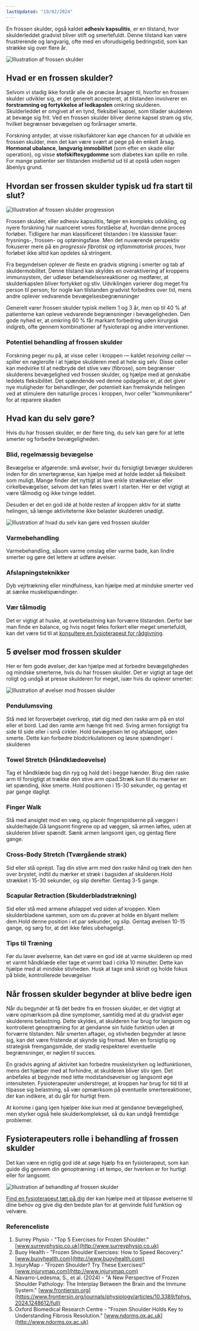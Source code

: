 ```yaml
---
lastUpdated: "19/02/2024"
---
```


En frossen skulder, også kaldet **adhesiv kapsulitis**, er en tilstand, hvor skulderleddet gradvist bliver stift og smertefuldt. Denne tilstand kan være frustrerende og langvarig, ofte med en uforudsigelig bedringstid, som kan strække sig over flere år.

![Illustration af frossen skulder](/images/articles/Frossen_Skulder_overblik.webp)

## Hvad er en frossen skulder?

Selvom vi stadig ikke forstår alle de præcise årsager til, hvorfor en frossen skulder udvikler sig, er det generelt accepteret, at tilstanden involverer en **forstramning og fortykkelse af ledkapslen** omkring skulderen. Skulderleddet er omgivet af en tynd, fleksibel kapsel, som tillader skulderen at bevæge sig frit. Ved en frossen skulder bliver denne kapsel stram og stiv, hvilket begrænser bevægelsen og forårsager smerte.

Forskning antyder, at visse risikofaktorer kan øge chancen for at udvikle en frossen skulder, men det kan være svært at pege på én enkelt årsag. **Hormonal ubalance**, **langvarig immobilitet** (som efter en skade eller operation), og visse **stofskiftesygdomme** som diabetes kan spille en rolle. For mange patienter ser tilstanden imidlertid ud til at opstå uden nogen åbenlys grund.

## Hvordan ser frossen skulder typisk ud fra start til slut?

![Illustration af frossen skulder progression](/images/articles/Frossen_skulder_fremgang.png)

Frossen skulder, eller adhesiv kapsulitis, følger en kompleks udvikling, og nyere forskning har nuanceret vores forståelse af, hvordan denne proces forløber. Tidligere har man klassificeret tilstanden i tre klassiske faser: frysnings-, frossen- og optøningsfase. Men det nuværende perspektiv fokuserer mere på en _progressiv fibrotisk og inflammatorisk proces_, hvor forløbet ikke altid kan opdeles så stringent.

Fra begyndelsen oplever de fleste en gradvis stigning i smerter og tab af skuldermobilitet. Denne tilstand kan skyldes en overaktivering af kroppens immunsystem, der udløser betændelsesreaktioner og medfører, at skulderkapslen bliver fortykket og stiv. Udviklingen varierer dog meget fra person til person; for nogle kan tilstanden gradvist forbedres over tid, mens andre oplever vedvarende bevægelsesbegrænsninger

Generelt varer frossen skulder typisk mellem 1 og 3 år, men op til 40 % af patienterne kan opleve vedvarende begrænsninger i bevægeligheden. Den gode nyhed er, at omkring 60 % får markant forbedring uden kirurgisk indgreb, ofte gennem kombinationer af fysioterapi og andre interventioner.

### Potentiel behandling af frossen skulder

Forskning peger nu på, at visse celler i kroppen — kaldet _resolving celler_ — spiller en nøglerolle i at hjælpe skulderen med at hele sig selv. Disse celler kan medvirke til at nedbryde det stive væv (fibrose), som begrænser skulderens bevægelighed ved frossen skulder, og hjælpe med at genskabe leddets fleksibilitet. Det spændende ved denne opdagelse er, at det giver nye muligheder for behandlinger, der potentielt kan fremskynde helingen ved at stimulere den naturlige proces i kroppen, hvor celler "kommunikerer" for at reparere skaden​

## Hvad kan du selv gøre?

Hvis du har frossen skulder, er der flere ting, du selv kan gøre for at lette smerter og forbedre bevægeligheden.

### Blid, regelmæssig bevægelse

Bevægelse er afgørende: små øvelser, hvor du forsigtigt bevæger skulderen inden for din smertegrænse, kan hjælpe med at holde leddet så fleksibelt som muligt. Mange finder det nyttigt at lave enkle strækøvelser eller cirkelbevægelser, selvom det kan føles svært i starten. Her er det vigtigt at være tålmodig og ikke tvinge leddet.

Desuden er det en god idé at holde resten af kroppen aktiv for at støtte helingen, så længe aktiviteterne ikke belaster skulderen unødigt.

![Illustration af hvad du selv kan gøre ved frossen skulder](/images/articles/Frossen_skulder_haandtering.webp)

### Varmebehandling

Varmebehandling, såsom varme omslag eller varme bade, kan lindre smerter og gøre det lettere at udføre øvelser.

### Afslapningsteknikker

Dyb vejrtrækning eller mindfulness, kan hjælpe med at mindske smerter ved at sænke muskelspændinger.

### Vær tålmodig

Det er vigtigt at huske, at overbelastning kan forværre tilstanden. Derfor bør man finde en balance, og hvis noget føles forkert eller meget smertefuldt, kan det være tid til at [konsultere en fysioterapeut for rådgivning](https://www.fysfinder.dk/).

## 5 øvelser mod frossen skulder

Her er fem gode øvelser, der kan hjælpe med at forbedre bevægeligheden og mindske smerterne, hvis du har frossen skulder. Det er vigtigt at tage det roligt og undgå at presse skulderen for meget, især hvis du oplever smerter:

![Illustration af øvelser mod frossen skulder](/images/articles/Frossen_Skulder_øvelser.png)

### Pendulumsving

Stå med let foroverbøjet overkrop, støt dig med den raske arm på en stol eller et bord. Lad den ramte arm hænge frit ned. Sving armen forsigtigt fra side til side eller i små cirkler. Hold bevægelsen let og afslappet, uden smerte. Dette kan forbedre blodcirkulationen og løsne spændinger i skulderen​

### Towel Stretch (Håndklædeøvelse)

Tag et håndklæde bag din ryg og hold det i begge hænder. Brug den raske arm til forsigtigt at trække den stive arm opad.Stræk kun til du mærker en let spænding, ikke smerte. Hold positionen i 15-30 sekunder, og gentag et par gange dagligt​.

### Finger Walk

Stå med ansigtet mod en væg, og placér fingerspidserne på væggen i skulderhøjde.Gå langsomt fingrene op ad væggen, så armen løftes, uden at skulderen bliver spændt. Sænk armen langsomt igen, og gentag flere gange.

### Cross-Body Stretch (Tværgående stræk)

Sid eller stå oprejst. Tag din stive arm med den raske hånd og træk den hen over brystet, indtil du mærker et stræk i bagsiden af skulderen.Hold strækket i 15-30 sekunder, og slip derefter. Gentag 3-5 gange​.

### Scapular Retraction (Skulderbladstrækning)

Sid eller stå med armene afslappet ved siden af kroppen. Klem skulderbladene sammen, som om du prøver at holde en blyant mellem dem.Hold denne position i et par sekunder, og slip. Gentag øvelsen 10-15 gange, og sørg for, at det ikke føles ubehageligt​.

### Tips til Træning

Før du laver øvelserne, kan det være en god idé at varme skulderen op med et varmt håndklæde eller tage et varmt bad i cirka 10 minutter. Dette kan hjælpe med at mindske stivheden. Husk at tage små skridt og holde fokus på blide, kontrollerede bevægelser

## Når frossen skulder begynder at blive bedre igen

Når du begynder at få det bedre fra en frossen skulder, er det vigtigt at være opmærksom på dine symptomer, samtidig med at du gradvist øger skulderens belastning. Dette skyldes, at skulderen har brug for langsom og kontrolleret genoptræning for at gendanne sin fulde funktion uden at forværre tilstanden. Når smerten aftager, og stivheden begynder at løsne sig, kan det være fristende at skynde sig fremad. Men en forsigtig og strategisk fremgangsmåde, der stadig respekterer eventuelle begrænsninger, er nøglen til succes.

En gradvis øgning af aktivitet kan forbedre muskelstyrken og ledfunktionen, mens det hjælper med at forhindre, at skulderen bliver stiv igen. Det anbefales at begynde med lette modstandsøvelser og langsomt øge intensiteten. Fysioterapeuter understreger, at kroppen har brug for tid til at tilpasse sig belastning, så vær opmærksom på eventuelle smertereaktioner, der kan indikere, at du går for hurtigt frem​.

At komme i gang igen hjælper ikke kun med at gendanne bevægelighed, men styrker også hele skulderkomplekset, så du kan undgå fremtidige problemer.

## Fysioterapeuters rolle i behandling af frossen skulder

Det kan være en rigtig god idé at søge hjælp fra en fysioterapeut, som kan guide dig gennem din genoptræning i et tempo, der hverken er for hurtigt eller for langsomt.

![Illustration af behandling af frossen skulder](/images/articles/Frossen_skulder_fysioterapeut.webp)

[Find en fysioterapeut tæt på dig](https://www.fysfinder.dk/) der kan hjælpe med at tilpasse øvelserne til dine behov og give dig den bedste plan for at genvinde fuld funktion og velvære.

### Referenceliste

1. Surrey Physio - "Top 5 Exercises for Frozen Shoulder." [www.surreyphysio.co.uk](http://www.surreyphysio.co.uk)
2. Buoy Health - "Frozen Shoulder Exercises: How to Speed Recovery." [www.buoyhealth.com](http://www.buoyhealth.com)
3. InjuryMap - "Frozen Shoulder? Try These Exercises!" [www.injurymap.com](http://www.injurymap.com)
4. Navarro-Ledesma, S., et al. (2024) - "A New Perspective of Frozen Shoulder Pathology: The Interplay Between the Brain and the Immune System." [www.frontiersin.org](https://www.frontiersin.org/journals/physiology/articles/10.3389/fphys.2024.1248612/full)
5. Oxford Biomedical Research Centre - "Frozen Shoulder Holds Key to Understanding Fibrosis Resolution." [www.ndorms.ox.ac.uk](http://www.ndorms.ox.ac.uk)
